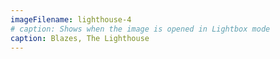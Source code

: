 ```yaml
---
imageFilename: lighthouse-4
# caption: Shows when the image is opened in Lightbox mode
caption: Blazes, The Lighthouse
---
```

